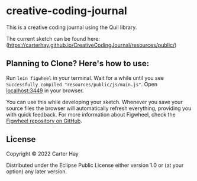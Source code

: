 # creative-coding-journal

This is a creative coding journal using the Quil library.

The current sketch can be found here: (https://carterhay.github.io/CreativeCodingJournal/resources/public/)

## Planning to Clone? Here's how to use:

Run `lein figwheel` in your terminal. Wait for a while until you see `Successfully compiled "resources/public/js/main.js"`. Open [localhost:3449](http://localhost:3449) in your browser.

You can use this while developing your sketch. Whenever you save your source files the browser will automatically refresh everything, providing you with quick feedback. For more information about Figwheel, check the [Figwheel repository on GitHub](https://github.com/bhauman/lein-figwheel).

## License

Copyright © 2022 Carter Hay

Distributed under the Eclipse Public License either version 1.0 or (at
your option) any later version.
